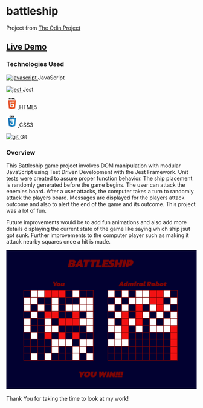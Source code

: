 # battleship

Project from [The Odin Project](https://www.theodinproject.com/)

## [Live Demo](https://gustav72.github.io/battleship/)

### Technologies Used

<a href="https://www.ecma-international.org/publications-and-standards/standards/ecma-262/" target="_blank" rel="noreferrer"> <img src="https://cdn.jsdelivr.net/gh/devicons/devicon/icons/javascript/javascript-original.svg" alt="javascript" width="30" height="30"/> </a>JavaScript

<a href="https://jestjs.io/" target="_blank" rel="noreferrer"> <img src="https://cdn.jsdelivr.net/gh/devicons/devicon/icons/jest/jest-plain.svg" alt="jest" width="30" height="30"/> </a>Jest

<a href="https://html.spec.whatwg.org/multipage/" target="_blank" rel="noreferrer"> <img src="https://raw.githubusercontent.com/devicons/devicon/master/icons/html5/html5-original-wordmark.svg" alt="html5" width="30" height="30"/> </a>HTML5

<a href="https://www.w3.org/Style/CSS/specs.en.html" target="_blank" rel="noreferrer"> <img src="https://raw.githubusercontent.com/devicons/devicon/master/icons/css3/css3-original-wordmark.svg" alt="css3" width="30" height="30"/> </a>CSS3

<a href="https://git-scm.com/" target="_blank" rel="noreferrer"> <img src="https://cdn.jsdelivr.net/gh/devicons/devicon/icons/git/git-original.svg" alt="git" width="30" height="30"/> </a>Git

### Overview

This Battleship game project involves DOM manipulation with modular JavaScript using Test Driven Development with the Jest Framework. Unit tests were created to assure proper function behavior. The ship placement is randomly generated before the game begins. The user can attack the enemies board. After a user attacks, the computer takes a turn to randomly attack the players board. Messages are displayed for the players attack outcome and also to alert the end of the game and its outcome. This project was a lot of fun.

Future improvements would be to add fun animations and also add more details displaying the current state of the game like saying which ship jsut got sunk. Further improvements to the computer player such as making it attack nearby squares once a hit is made.

![Screenshot of User Interface](./screenshot.png)

Thank You for taking the time to look at my work!
